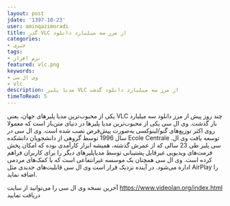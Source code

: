 ```yaml
---
layout: post  
jdate: '1397-10-23'
user: aminqazimoradi
title: گذر VLC از مرز سه میلیارد دانلود
categories:
- خبری
tags:
- نرم افزار
featured: vlc.png
keywords:
- وی ال سی
- vlc
description: مدیا پلیر VLC از مرز سه میلیارد دانلود گذشت
timeToRead: 5
---
```

 
یکی از محبوب‌ترین مدیا پلیرهای جهان، یعنی VLC چند روز پیش از مرز دانلود سه میلیارد بار گذشت.
وی ال سی یکی از محبوب‌ترین مدیا پلیرها در دنیای متن‌باز است که معمولا روی اکثر توزیع‌های گنو/لینوکسی به‌صورت پیش‌فرض نصب شده است.
وی ال سی در سال 1996 توسط گروهی از دانشجویان دانشکده Ecole Centrale .توسعه یافت
وی ال سی پلیر طی 23 سالی که از عمرش گذشته، همیشه ابزار کارآمدی بوده که امکان پخش فرمت‌های ویدیویی غیرقابل پشتیبانی توسط مدیاپلیرهای دیگر را برای کاربران فراهم کرده است.
وی ال سی همچنان یک موسسه غیرانتفاعی است که با کمک‌های مردمی اداره می‌شود.
در آینده نزدیک قرار است وی ال سی قابلیت‌های جدیدی مثل AirPlay را اضافه نماید.

آخرین نسخه وی ال سی را می‌توانید از سایت https://www.videolan.org/index.html دریافت نمایید
